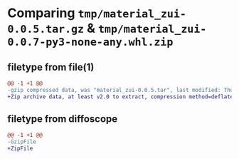 # Comparing `tmp/material_zui-0.0.5.tar.gz` & `tmp/material_zui-0.0.7-py3-none-any.whl.zip`

## filetype from file(1)

```diff
@@ -1 +1 @@
-gzip compressed data, was "material_zui-0.0.5.tar", last modified: Thu May  4 09:24:52 2023, max compression
+Zip archive data, at least v2.0 to extract, compression method=deflate
```

## filetype from diffoscope

```diff
@@ -1 +1 @@
-GzipFile
+ZipFile
```

